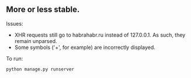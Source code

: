 ## More or less stable.

Issues:

* XHR requests still go to habrahabr.ru instead of 127.0.0.1. As such, they remain unparsed.
* Some symbols ('+', for example) are incorrectly displayed.


To run:

```
python manage.py runserver
```